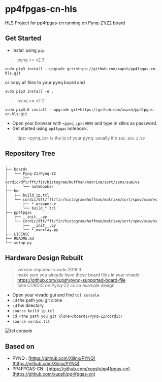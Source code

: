 # pp4fpgas-cn-hls
HLS Project for pp4fpgas-cn running on Pynq-Z1/Z2 board

## Get Started

- Install using `pip`
> pynq >= v2.3

```console
sudo pip3 install --upgrade git+https://github.com/xupsh/pp4fpgas-cn-hls.git
```

or copy all files to your pynq board and
```console
sudo pip3 install -e .
```
> pynq <= v2.2

```console
sudo pip3.6 install --upgrade git+https://github.com/xupsh/pp4fpgas-cn-hls.git
```

- Open your browser with `<pynq_ip>:9090` and type in xilinx as password.
- Get started using `pp4fpgas` notebook.

> tips: <pynq_ip> is the ip of your pynq. usually it's `192.168.2.99`

## Repository Tree
```
.
├── boards
│   └── Pynq-Z1/Pynq-Z2
│   	├── cordic/dft/fft/fir/histogram/huffman/matrixm/sort/spmv/sum/vs
│   	└── notebooks/
├── hw
│   ├── build_ip.tcl
│   └── cordic/dft/fft/fir/histogram/huffman/matrixm/sort/spmv/sum/vs
│   	├── *_wrapper.v
│   	└── build_*.tcl
├── pp4fpgas
│   ├── __init__.py
│   └── cordic/dft/fft/fir/histogram/huffman/matrixm/sort/spmv/sum/vs
│   	├── __init__.py
│   	└── *_overlay.py
├── LICENSE
├── README.md
└── setup.py
```

## Hardware Design Rebuilt
> version required: vivado 2018.3  
> make sure you already have these board files in your vivado  
> https://github.com/xupsh/pynq-supported-board-file  
> take CORDIC on Pynq-Z2 as an example design 

- Open your vivado gui and find `tcl console`
- `cd` the path you git clone
- `cd` hw directory
- `source build_ip.tcl`
- `cd <the path you git clone>/boards/Pynq-Z2/cordic/`  
- `source cordic.tcl`  

![tcl console](./boards/Pynq-Z1/notebooks/data/tclconsole.png)

## Based on
- PYNQ : [https://github.com/Xilinx/PYNQ](https://github.com/Xilinx/PYNQ)
- PP4FPGAS-CN : [https://github.com/xupsh/pp4fpgas-cn](https://github.com/xupsh/pp4fpgas-cn)
